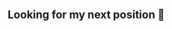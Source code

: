## Looking for my next position 👀

<!--
[![Andrew's GitHub stats](https://github-readme-stats.vercel.app/api?username=astrimaitis)](https://github.com/astrimaitis/github-readme-stats)
[![Top Langs](https://github-readme-stats.vercel.app/api/top-langs/?username=astrimaitis)](https://github.com/astrimaitis/github-readme-stats)
**astrimaitis/astrimaitis** is a ✨ _special_ ✨ repository because its `README.md` (this file) appears on your GitHub profile.
![Leetcode Stats](https://leetcard.jacoblin.cool/astrimaitis)

Here are some ideas to get you started:

- 🔭 I’m currently working on ...
- 🌱 I’m currently learning ...
- 👯 I’m looking to collaborate on ...
- 🤔 I’m looking for help with ...
- 💬 Ask me about ...
- 📫 How to reach me: ...
- 😄 Pronouns: ...
- ⚡ Fun fact: ...
-->

